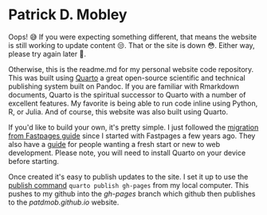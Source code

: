 # Patrick D. Mobley

Oops! 😅 If you were expecting something different, that means the website is still working to update content 😒. That or the site is down 😳. Either way, please try again later 🙏.

Otherwise, this is the readme.md for my personal website code repository. This was built using [Quarto](https://quarto.org/) a great open-source scientific and technical publishing system built on Pandoc. If you are familiar with Rmarkdown documents, Quarto is the spiritual successor to Quarto with a number of excellent features. My favorite is being able to run code inline using Python, R, or Julia. And of course, this website was also built using Quarto. 

If you'd like to build your own, it's pretty simple. I just followed the [migration from Fastpages guide](https://nbdev.fast.ai/tutorials/blogging.html) since I started with Fastpages a few years ago. They also have a [guide](https://quarto.org/docs/websites/website-blog.html) for people wanting a fresh start or new to web development. Please note, you will need to install Quarto on your device before starting. 

Once created it's easy to publish updates to the site. I set it up to use the [publish command](https://quarto.org/docs/publishing/github-pages.html#publish-command) `quarto publish gh-pages` from my local computer. This pushes to my github into the *gh-pages* branch which github then publishes to the *patdmob.github.io* website. 
